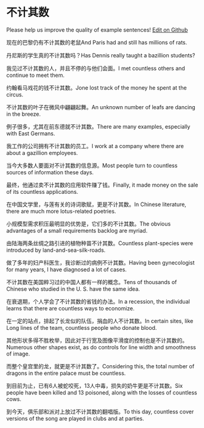 # 不计其数

Please help us improve the quality of example sentences! [Edit on Github](https://github.com/jiyushe/jiyu-example-sentence-source/blob/main/chinese/bujiqishu.md)

<p><span class="chinese">现在的巴黎仍有不计其数的老鼠</span><span class="english">And Paris had and still has millions of rats.</span></p>

<p><span class="chinese">丹尼斯的学生真的不计其数吗？</span><span class="english">Has Dennis really taught a bazillion students?</span></p>

<p><span class="chinese">我见过不计其数的人，并且不停的与他们会面。</span><span class="english">I met countless others and continue to meet them.</span></p>

<p><span class="chinese">约翰看马戏花的钱不计其数。</span><span class="english">Jone lost track of the money he spent at the circus.</span></p>

<p><span class="chinese">不计其数的叶子在微风中翩翩起舞。</span><span class="english">An unknown number of leafs are dancing in the breeze.</span></p>

<p><span class="chinese">例子很多，尤其在前东德就不计其数。</span><span class="english">There are many examples, especially with East Germans.</span></p>

<p><span class="chinese">我工作的公司拥有不计其数的员工。</span><span class="english">I work at a company where there are about a gazillion employees.</span></p>

<p><span class="chinese">当今大多数人要面对不计其数的信息源。</span><span class="english">Most people turn to countless sources of information these days.</span></p>

<p><span class="chinese">最终，他通过卖不计其数的应用软件赚了钱。</span><span class="english">Finally, it made money on the sale of its countless applications.</span></p>

<p><span class="chinese">在中国文学里，与莲有关的诗词歌赋，更是不计其数。</span><span class="english">In Chinese literature, there are much more lotus-related poetries.</span></p>

<p><span class="chinese">小规模型需求积压最明显的优势是，它们多的不计其数。</span><span class="english">The obvious advantages of a small requirements backlog are myriad.</span></p>

<p><span class="chinese">由陆海两条丝绸之路引进的植物种苗不计其数。</span><span class="english">Countless plant-species were introduced by land-and-sea-silk-roads.</span></p>

<p><span class="chinese">做了多年的妇产科医生，我诊断过的病例不计其数。</span><span class="english">Having been gynecologist for many years, I have diagnosed a lot of cases.</span></p>

<p><span class="chinese">不计其数在美国粹习过的中国人都有一样的概念。</span><span class="english">Tens of thousands of Chinese who studied in the U. S. have the same idea.</span></p>

<p><span class="chinese">在衰退期，个人学会了不计其数的省钱的办法。</span><span class="english">In a recession, the individual learns that there are countless ways to economize.</span></p>

<p><span class="chinese">在一定的站点，排起了长龙似的队伍，捐血的人不计其数。</span><span class="english">In certain sites, like Long lines of the team, countless people who donate blood.</span></p>

<p><span class="chinese">其他形状多得不胜枚举，因此对于行宽及图像平滑度的控制也是不计其数的。</span><span class="english">Numerous other shapes exist, as do controls for line width and smoothness of image.</span></p>

<p><span class="chinese">而整个皇宫里的龙，就更是不计其数了。</span><span class="english">Considering this, the total number of dragons in the entire palace must be countless.</span></p>

<p><span class="chinese">到目前为止，已有6人被蛇咬死，13人中毒，损失的奶牛更是不计其数。</span><span class="english">Six people have been killed and 13 poisoned, along with the losses of countless cows.</span></p>

<p><span class="chinese">到今天，俱乐部和派对上放过不计其数的翻唱版。</span><span class="english">To this day, countless cover versions of the song are played in clubs and at parties.</span></p>

